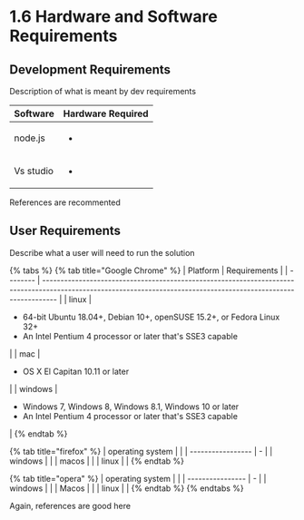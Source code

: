 # 1.6 Hardware and Software Requirements

## Development Requirements

Description of what is meant by dev requirements

| Software  | Hardware Required         |
| --------- | ------------------------- |
| node.js   | <p></p><ul><li></li></ul> |
| Vs studio | <p></p><ul><li></li></ul> |

References are recommented

## User Requirements

Describe what a user will need to run the solution

{% tabs %}
{% tab title="Google Chrome" %}
| Platform | Requirements                                                                                                                                                     |
| -------- | ---------------------------------------------------------------------------------------------------------------------------------------------------------------- |
| linux    | <p></p><ul><li>64-bit Ubuntu 18.04+, Debian 10+, openSUSE 15.2+, or Fedora Linux 32+</li><li>An Intel Pentium 4 processor or later that's SSE3 capable</li></ul> |
| mac      | <p></p><ul><li>OS X El Capitan 10.11 or later</li></ul>                                                                                                          |
| windows  | <p></p><ul><li>Windows 7, Windows 8, Windows 8.1, Windows 10 or later</li><li>An Intel Pentium 4 processor or later that's SSE3 capable</li></ul>                |
{% endtab %}

{% tab title="firefox" %}
| operating system  |   |
| ----------------- | - |
| windows           |   |
| macos             |   |
| linux             |   |
{% endtab %}

{% tab title="opera" %}
| operating system |   |
| ---------------- | - |
| windows          |   |
| Macos            |   |
| linux            |   |
{% endtab %}
{% endtabs %}

Again, references are good here
